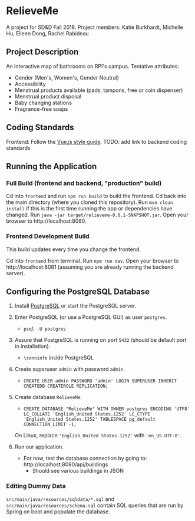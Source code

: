 # RelieveMe

A project for SD&D Fall 2018. Project members: Katie Burkhardt, Michelle Hu, Eileen Dong, Rachel Rabideau

## Project Description

An interactive map of bathrooms on RPI's campus. Tentative attributes:

- Gender (Men's, Women's, Gender Neutral)
- Accessibility
- Menstrual products available (pads, tampons, free or coin dispenser)
- Menstrual product disposal
- Baby changing stations
- Fragrance-free soaps

## Coding Standards

Frontend: Follow the [Vue.js style guide](https://vuejs.org/v2/style-guide/).
TODO: add link to backend coding standards

## Running the Application

### Full Build (frontend and backend, "production" build)

Cd into `frontend` and run `npm run build` to build the frontend.
Cd back into the main directory (where you cloned this repository).
Run `mvn clean install` if this is the first time running the app or dependencies have changed.
Run `java -jar target/relieveme-0.0.1-SNAPSHOT.jar`.
Open your browser to http://localhost:8080.

### Frontend Development Build

This build updates every time you change the frontend.

Cd into `frontend` from terminal.
Run `npm run dev`.
Open your browser to http://localhost:8081 (assuming you are already running the backend server).

## Configuring the PostgreSQL Database

1. Install [PostgreSQL](https://www.postgresql.org/download/) or start the PostgreSQL server.
2. Enter PostgreSQL (or use a PostgreSQL GUI) as user `postgres`.
   - `psql -U postgres`
3. Assure that PostgreSQL is running on port `5432` (should be default port in installation).
   - `\conninfo` inside PostgreSQL
4. Create superuser `admin` with password `admin`.
   - `CREATE USER admin PASSWORD 'admin' LOGIN SUPERUSER INHERIT CREATEDB CREATEROLE REPLICATION;`
5. Create database `RelieveMe`.

   - `CREATE DATABASE "RelieveMe" WITH OWNER postgres ENCODING 'UTF8' LC_COLLATE 'English_United States.1252' LC_CTYPE 'English_United States.1252' TABLESPACE pg_default CONNECTION_LIMIT -1;`

   On Linux, replace `'English_United States.1252'` with `'en_US.UTF-8'`.

6. Run our application.
   - For now, test the database connection by going to:
     http://localhost:8080/api/buildings
     - Should see various buildings in JSON

### Editing Dummy Data

`src/main/java/resources/sqldata/*.sql` and `src/main/java/resources/schema.sql` contain SQL queries that are run by Spring
on boot and populate the database.
